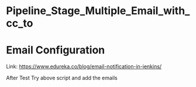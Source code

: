 # Pipeline_Stage_Multiple_Email_with_cc_to
# Email Configuration
Link: https://www.edureka.co/blog/email-notification-in-jenkins/

After Test Try above script and add the emails
